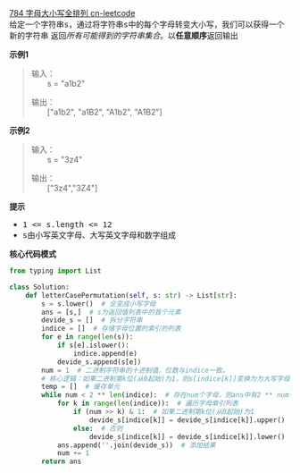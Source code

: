 [784 字母大小写全排列 cn-leetcode](https://leetcode.cn/problems/letter-case-permutation/)
<br>给定一个字符串<kbd>s</kbd>，通过将字符串<kbd>s</kbd>中的每个字母转变大小写，我们可以获得一个新的字符串
返回*所有可能得到的字符串集合*。以**任意顺序**返回输出

**示例1**
>输入：
> <br>&emsp;&emsp;s = "a1b2"
> 
>输出：
> <br>&emsp;&emsp;["a1b2", "a1B2", "A1b2", "A1B2"]

**示例2**
>输入：
> <br>&emsp;&emsp;s = "3z4"
> 
>输出：
> <br>&emsp;&emsp;["3z4","3Z4"]


**提示**
<ul>
<li><kbd>1 <= s.length <= 12</kbd></li>
<li><kbd>s</kbd>由小写英文字母、大写英文字母和数字组成</li>
</ul>

**核心代码模式**

```python
from typing import List

class Solution:
    def letterCasePermutation(self, s: str) -> List[str]:
        s = s.lower()  # 全变成小写字母
        ans = [s,]  # s为返回值列表中的首个元素
        devide_s = []  # 拆分字符串
        indice = []  # 存储字母位置的索引的列表
        for e in range(len(s)):
            if s[e].islower():
                indice.append(e)
            devide_s.append(s[e])
        num = 1  # 二进制字符串的十进制值，位数与indice一致。
        # 核心逻辑：如果二进制第k位(从0起始)为1，则s[indice[k]]变换为为大写字母
        temp = []  # 缓存单元
        while num < 2 ** len(indice):  # 存在num个字母，则ans中有2 ** num个元素
            for k in range(len(indice)):  # 遍历字母索引列表
                if (num >> k) & 1:  # 如果二进制第k位(从0起始)为1
                    devide_s[indice[k]] = devide_s[indice[k]].upper()  # 则s[indice[k]]变换为为大写字母
                else:  # 否则
                    devide_s[indice[k]] = devide_s[indice[k]].lower()  # 为小写字母
            ans.append(''.join(devide_s))  # 添加结果
            num += 1
        return ans
```
